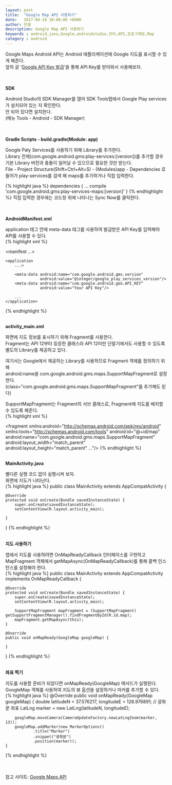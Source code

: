 ```yaml
---
layout: post
title:  "Google Map API 사용하기"
date:   2017-04-18 10:00:00 +0900
author: 민갤
description: Google Map API 사용하기
keywords : android,java,Google,androidstudio,언어,API,프로그래밍,Map
category : android
---
```

Google Maps Android API는 Android 애플리케이션에 Google 지도를 표시할 수 있게 해준다.<br>
앞의 글 '[Google API Key 발급]'을 통해 API Key를 받아와서 사용해보자.<br>
<br>
<br>

<strong class="h2">SDK</strong><br>

Android Studio의 SDK Manager를 열어 SDK Tools탭에서 <span class="red">Google Play services</span>가 설치되어 있는 지 확인한다.<br>
안 되어 있다면 설치한다.<br>
(메뉴 Tools - Android - SDK Manager)<br>
<br>
<br>


<strong class="h2">Gradle Scripts - build.gradle(Module: app)</strong><br>

Google Paly Services를 사용하기 위해 Library를 추가한다.<br>
Library 전체(com.google.android.gms:play-services:[version])를 추가할 경우 기본 Library 버전과 충돌이 일어날 수 있으므로 필요한 것만 받는다.<br>
<span class="blue">File - Project Structure(Shift+Ctrl+Alt+S) - (Modules)app - Dependencies</span> 로 들어가 <span class="red">play-services</span>를 검색 해 maps를 추가하거나 직접 입력한다.<br>
<p class="t_center w50"><amp-img src="{{ "/img/post35/1.png" | prepend: site.baseurl }}" alt="Dependencies" width="635" height="309" layout="responsive"></amp-img></p>
{% highlight java %}
dependencies {
    ...
    compile 'com.google.android.gms:play-services-maps:[version]'
}
{% endhighlight %}
직접 입력한 경우에는 코드창 위에 나타나는 <span class="blue">Sync Now</span>를 클릭한다.<br>
<br>
<br>

<strong class="h2">AndroidManifest.xml</strong><br>

application 태그 안에 <span class="red">meta-data</span> 태그를 사용하여 발급받은 <span class="red">API Key</span>를 입력해야 API를 사용할 수 있다.<br>
{% highlight xml %}
<?xml version="1.0" encoding="utf-8"?>
<manifest ...>

    <application
        ...>

        <meta-data android:name="com.google.android.gms.version"
                   android:value="@integer/google_play_services_version"/>
        <meta-data android:name="com.google.android.geo.API_KEY"
                   android:value="Your API Key"/>

        ...
    </application>

</manifest>
{% endhighlight %}
<br>
<br>


<strong class="h2">activity_main.xml</strong><br>

화면에 지도 정보를 표시하기 위해 Fragment를 사용한다.<br>
Fragment는 API 12부터 등장한 클래스라 API 12미만 단말기에서도 사용할 수 있도록 별도의 Library를 제공하고 있다.<br>

여기서는 Google에서 제공하는 Library를 사용하므로 Fragment 객체를 정의하기 위해 <br>
android:name을 <span class="red">com.google.android.gms.maps.SupportMapFragment</span>로 설정한다.<br>
(class="com.google.android.gms.maps.SupportMapFragment"를 추가해도 된다)<br>

SupportMapFragment는 Fragment의 서브 클래스로, Fragment에 지도를 배치할 수 있도록 해준다.<br>
{% highlight xml %}
<?xml version="1.0" encoding="utf-8"?>
<fragment
    xmlns:android="http://schemas.android.com/apk/res/android"
    xmlns:tools="http://schemas.android.com/tools"
    android:id="@+id/map"
    android:name="com.google.android.gms.maps.SupportMapFragment"
    android:layout_width="match_parent"
    android:layout_height="match_parent"
    ..."/>
{% endhighlight %}
<br>
<br>


<strong class="h2">MainActivity.java</strong><br>

별다른 실행 코드 없이 실행시켜 보자. <br>
화면에 지도가 나타난다.<br>
{% highlight java %}
public class MainActivity extends AppCompatActivity  {

    @Override
    protected void onCreate(Bundle savedInstanceState) {
        super.onCreate(savedInstanceState);
        setContentView(R.layout.activity_main);

    }
}
{% endhighlight %}
<br>
<br>


<strong class="h2">지도 사용하기</strong><br>

앱에서 지도를 사용하려면 <span class="red">OnMapReadyCallback</span> 인터페이스를 구현하고 <br>
MapFragment 객체에서 getMapAsync(OnMapReadyCallback)를 통해 콜백 인스턴스를 설정해야 한다.<br>
{% highlight java %}
public class MainActivity extends AppCompatActivity implements OnMapReadyCallback {

    @Override
    protected void onCreate(Bundle savedInstanceState) {
        super.onCreate(savedInstanceState);
        setContentView(R.layout.activity_main);

        SupportMapFragment mapFragment = (SupportMapFragment) getSupportFragmentManager().findFragmentById(R.id.map);
        mapFragment.getMapAsync(this);
    }

    @Override
    public void onMapReady(GoogleMap googleMap) {

    }
}
{% endhighlight %}
<br>
<br>


<strong class="h2">좌표 찍기</strong><br>

지도를 사용할 준비가 되었다면 <span class="blue">onMapReady(GoogleMap)</span> 메서드가 실행된다.<br>
GoogleMap 객체를 사용하여 지도의 뷰 옵션을 설정하거나 마커를 추가할 수 있다.<br>
{% highlight java %}
    @Override
    public void onMapReady(GoogleMap googleMap) {
        double latitudeN = 37.576217, longitudeE = 126.976891; // 광화문 좌표
        LatLng marker = new LatLng(latitudeN, longitudeE);

        googleMap.moveCamera(CameraUpdateFactory.newLatLngZoom(marker, 13));
        googleMap.addMarker(new MarkerOptions()
                .title("Marker")
                .snippet("광화문")
                .position(marker));
    }
{% endhighlight %}
<br>
<br>
<br>

참고 사이트: [Google Maps API]

[Google API Key 발급]:https://lovefields.github.io/android/2017/04/17/post34.html
[Google Maps API]: https://developers.google.com/maps/documentation/android-api/map?hl=ko